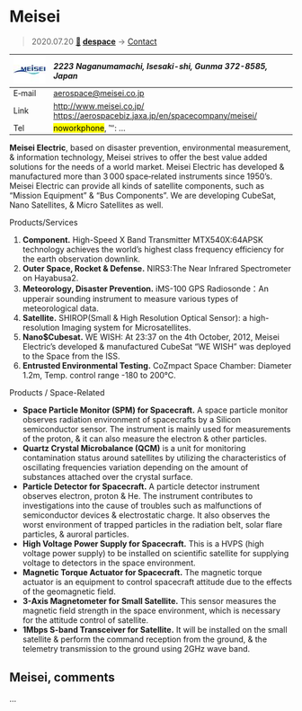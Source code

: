 # Meisei
> 2020.07.20 **[🚀](../index/index.md) [despace](index.md)** → [Contact](contact.md)

|[![](f/contact/m/meisei_logo1_thumb.jpg)](f/contact/m/meisei_logo1.png)|*2223 Naganumamachi, Isesaki-shi, Gunma 372-8585, Japan*|
|:--|:--|
|E‑mail| <aerospace@meisei.co.jp> |
|Link| <http://www.meisei.co.jp/><br> <https://aerospacebiz.jaxa.jp/en/spacecompany/meisei/> |
|Tel| <mark>noworkphone</mark>, ℻: … |

**Meisei Electric**, based on disaster prevention, environmental measurement, & information technology, Meisei strives to offer the best value added solutions for the needs of a world market. Meisei Electric has developed & manufactured more than 3 000 space‑related instruments since 1950’s. Meisei Electric can provide all kinds of satellite components, such as “Mission Equipment” & “Bus Components”. We are developing CubeSat, Nano Satellites, & Micro Satellites as well.

Products/Services

   1. **Component.** High-Speed X Band Transmitter MTX540X:64APSK technology achieves the world’s highest class frequency efficiency for the earth observation downlink.
   1. **Outer Space, Rocket & Defense.** NIRS3:The Near Infrared Spectrometer on Hayabusa2.
   1. **Meteorology, Disaster Prevention.** iMS-100 GPS Radiosonde：An upperair sounding instrument to measure various types of meteorological data.
   1. **Satellite.** SHIROP(Small & High Resolution Optical Sensor): a high-resolution Imaging system for Microsatellites.
   1. **Nano$Cubesat.** WE WISH: At 23:37 on the 4th October, 2012, Meisei Electric’s developed & manufactured CubeSat “WE WISH” was deployed to the Space from the ISS.
   1. **Entrusted Environmental Testing.** CoZmpact Space Chamber: Diameter 1.2m, Temp. control range -180 to 200℃.

Products / Space-Related

   - **Space Particle Monitor (SPM) for Spacecraft.** A space particle monitor observes radiation environment of spacecrafts by a Silicon semiconductor sensor. The instrument is mainly used for measurements of the proton, & it can also measure the electron & other particles.
   - **Quartz Crystal Microbalance (QCM)** is a unit for monitoring contamination status around satellites by utilizing the characteristics of oscillating frequencies variation depending on the amount of substances attached over the crystal surface.
   - **Particle Detector for Spacecraft.** A particle detector instrument observes electron, proton & He. The instrument contributes to investigations into the cause of troubles such as malfunctions of semiconductor devices & electrostatic charge. It also observes the worst environment of trapped particles in the radiation belt, solar flare particles, & auroral particles.
   - **High Voltage Power Supply for Spacecraft.** This is a HVPS (high voltage power supply) to be installed on scientific satellite for supplying voltage to detectors in the space environment.
   - **Magnetic Torque Actuator for Spacecraft.** The magnetic torque actuator is an equipment to control spacecraft attitude due to the effects of the geomagnetic field.
   - **3-Axis Magnetometer for Small Satellite.** This sensor measures the magnetic field strength in the space environment, which is necessary for the attitude control of satellite.
   - **1Mbps S-band Transceiver for Satellite.** It will be installed on the small satellite & perform the command reception from the ground, & the telemetry transmission to the ground using 2GHz wave band.




<p style="page-break-after:always"> </p>

## Meisei, comments

…

